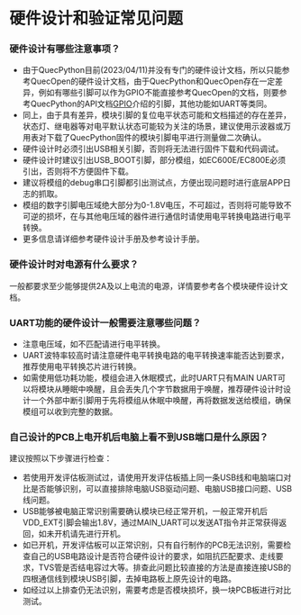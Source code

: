 # 硬件设计和验证常见问题

### **硬件设计有哪些注意事项？**

- 由于QuecPython目前(2023/04/11)并没有专门的硬件设计文档，所以只能参考QuecOpen的硬件设计文档，由于QuecPython和QuecOpen存在一定差异，例如有哪些引脚可以作为GPIO不能直接参考QuecOpen的文档，则要参考QuecPython的API文档[GPIO](./../../../API_reference/zh/QuecPython类库/machine.Pin.html)介绍的引脚，其他功能如UART等类同。
- 同上，由于具有差异，模块引脚的复位电平状态可能和文档描述的存在差异，状态灯、继电器等对电平默认状态可能较为关注的场景，建议使用示波器或万用表对下载了QuecPython固件的模块引脚电平进行测量做二次确认。
- 硬件设计时必须引出USB相关引脚，否则将无法进行固件下载和代码调试。
- 硬件设计时建议引出USB_BOOT引脚，部分模组，如EC600E/EC800E必须引出，否则将不方便固件下载。
- 建议将模组的debug串口引脚都引出测试点，方便出现问题时进行底层APP日志的抓取。
- 模组的数字引脚电压域绝大部分为0-1.8V电压，不可超过，否则将可能导致不可逆的损坏，在与其他电压域的器件进行通信时请使用电平转换电路进行电平转换。
- 更多信息请详细参考硬件设计手册及参考设计手册。

### **硬件设计时对电源有什么要求？**

一般都要求至少能够提供2A及以上电流的电源，详情要参考各个模块硬件设计文档。

### UART功能的硬件设计一般需要注意哪些问题？

- 注意电压域，如不匹配请进行电平转换。
- UART波特率较高时请注意硬件电平转换电路的电平转换速率能否达到要求，推荐使用电平转换芯片进行转换。
- 如需使用低功耗功能，模组会进入休眠模式，此时UART只有MAIN UART可以将模块从睡眠中唤醒，且会丢失几个字节数据用于唤醒，推荐硬件设计时设计一个外部中断引脚用于先将模组从休眠中唤醒，再将数据发送给模组，确保模组可以收到完整的数据。

### 自己设计的PCB上电开机后电脑上看不到USB端口是什么原因？

建议按照以下步骤进行检查：

- 若使用开发评估板测试过，请使用开发评估板插上同一条USB线和电脑端口对比是否能够识别，可以直接排除电脑USB驱动问题、电脑USB接口问题、USB线问题。
- USB能够被电脑正常识别需要确认模块已经正常开机，一般正常开机后VDD_EXT引脚会输出1.8V，通过MAIN_UART可以发送AT指令并正常获得返回，如未开机请先进行开机。
- 如已开机，开发评估板可以正常识别，只有自行制作的PCB无法识别，需要检查自己的USB电路设计是否符合硬件设计的要求，如阻抗匹配要求、走线要求，TVS管是否结电容过大等。排查此问题比较直接的方法是直接连接USB的四根通信线到模块USB引脚，去掉电路板上原先设计的电路。
- 如经过以上排查仍无法识别，需要考虑是否模块损坏，换一块PCB板进行对比测试。

